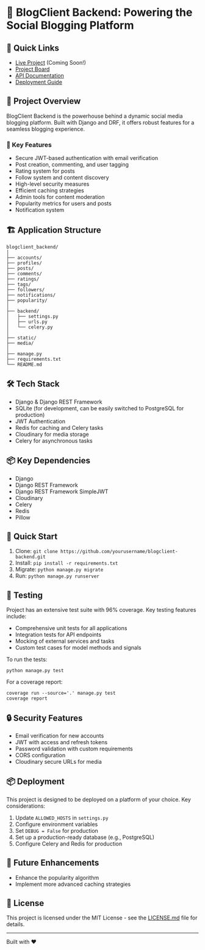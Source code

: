 # 🚀 BlogClient Backend: Powering the Social Blogging Platform

## 🌟 Quick Links
- [Live Project]() (Coming Soon!)
- [Project Board](https://github.com/users/Moonchichiii/projects/39)
- [API Documentation](docs/api_readme.md)
- [Deployment Guide](docs/deployment_guide.md)

## 🎯 Project Overview
BlogClient Backend is the powerhouse behind a dynamic social media blogging platform. Built with Django and DRF, it offers robust features for a seamless blogging experience.

### 🔑 Key Features
- Secure JWT-based authentication with email verification
- Post creation, commenting, and user tagging
- Rating system for posts
- Follow system and content discovery
- High-level security measures
- Efficient caching strategies
- Admin tools for content moderation
- Popularity metrics for users and posts
- Notification system

## 🏗️ Application Structure

```
blogclient_backend/
│
├── accounts/
├── profiles/
├── posts/
├── comments/
├── ratings/
├── tags/
├── followers/
├── notifications/
├── popularity/
│
├── backend/
│   ├── settings.py
│   ├── urls.py
│   └── celery.py
│
├── static/
├── media/
│
├── manage.py
├── requirements.txt
└── README.md
```

## 🛠️ Tech Stack
- Django & Django REST Framework
- SQLite (for development, can be easily switched to PostgreSQL for production)
- JWT Authentication
- Redis for caching and Celery tasks
- Cloudinary for media storage
- Celery for asynchronous tasks

## 📦 Key Dependencies
- Django
- Django REST Framework
- Django REST Framework SimpleJWT
- Cloudinary
- Celery
- Redis
- Pillow

## 🚀 Quick Start
1. Clone: `git clone https://github.com/yourusername/blogclient-backend.git`
2. Install: `pip install -r requirements.txt`
3. Migrate: `python manage.py migrate`
4. Run: `python manage.py runserver`

## 🧪 Testing
Project has an extensive test suite with 96% coverage. Key testing features include:

- Comprehensive unit tests for all applications
- Integration tests for API endpoints
- Mocking of external services and tasks
- Custom test cases for model methods and signals

To run the tests:
```
python manage.py test
```

For a coverage report:
```
coverage run --source='.' manage.py test
coverage report
```

## 🔒 Security Features
- Email verification for new accounts
- JWT with access and refresh tokens
- Password validation with custom requirements
- CORS configuration
- Cloudinary secure URLs for media

## 📦 Deployment
This project is designed to be deployed on a platform of your choice. Key considerations:

1. Update `ALLOWED_HOSTS` in `settings.py`
2. Configure environment variables
3. Set `DEBUG = False` for production
4. Set up a production-ready database (e.g., PostgreSQL)
5. Configure Celery and Redis for production

## 🔮 Future Enhancements
- Enhance the popularity algorithm
- Implement more advanced caching strategies


## 📜 License
This project is licensed under the MIT License - see the [LICENSE.md](LICENSE.md) file for details.

---

Built with ❤️